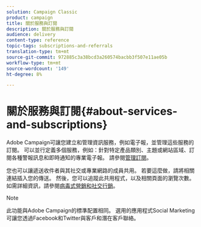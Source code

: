 ```yaml
---
solution: Campaign Classic
product: campaign
title: 關於服務與訂閱
description: 關於服務與訂閱
audience: delivery
content-type: reference
topic-tags: subscriptions-and-referrals
translation-type: tm+mt
source-git-commit: 972885c3a38bcd3a260574bacbb3f507e11ae05b
workflow-type: tm+mt
source-wordcount: '149'
ht-degree: 8%

---
```



# 關於服務與訂閱{#about-services-and-subscriptions}

Adobe Campaign可讓您建立和管理資訊服務，例如電子報，並管理這些服務的訂閱。 可以並行定義多個服務，例如：針對特定產品類別、主題或網站區域、訂閱各種警報訊息和即時通知的專業電子報。 請參閱[管理訂閱](../../delivery/using/managing-subscriptions.md)。

您也可以讓遞送收件者與其社交或專業網路的成員共用。 若要這麼做，請將相關連結插入您的傳送。 然後，您可以追蹤此共用程式，以及相關頁面的瀏覽次數。 如需詳細資訊，請參閱[病毒式營銷和社交行銷](../../delivery/using/viral-and-social-marketing.md)。

>[!NOTE]
>
>此功能與Adobe Campaign的標準配置相同。 選用的應用程式Social Marketing可讓您透過Facebook和Twitter與客戶和潛在客戶聯絡。
